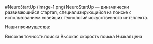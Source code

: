 #NeuroStartUp
(image-1.png)
NeuroStartUp — динамически развивающийся стартап, специализирующийся на поиске с использованием новейших технологий искусственного интеллекта.

Наши преимущества:
 
Высокая точность поиска
Высокая скорость поиска
Низкая цена